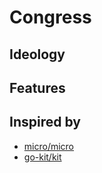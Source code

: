 # Congress

## Ideology

## Features

## Inspired by

- [micro/micro](https://github.com/micro/micro)
- [go-kit/kit](https://github.com/go-kit/kit)
